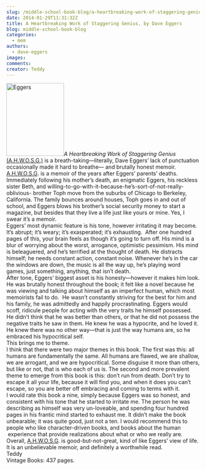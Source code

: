 ```yaml
---
slug: /middle-school-book-blog/a-heartbreaking-work-of-staggering-genius
date: 2014-01-29T11:31:32Z
title: A Heartbreaking Work of Staggering Genius, by Dave Eggers
blog: middle-school-book-blog
categories:
  - mem
authors:
  - dave-eggers
images:
comments:
creator: Teddy
---
```


<img src="https//upload.wikimedia.org/wikipedia/en/6/66/Heartbreaking_Work_Dave_Eggers.jpg" alt="Eggers" width="150" height="190" class="alignleft size-thumbnail wp-image-803"/><i>A Heartbreaking Work of Staggering Genius</i> <span style="text-decoration: underline;">(A.H.W.O.S.G.)</span> is a breath-taking—literally, Dave Eggers’ lack of punctuation occasionally made it hard to breathe— and brutally honest memoir. <span style="text-decoration: underline;">A.H.W.O.S.G</span>. is a memoir of the years after Eggers’ parents’ deaths. Immediately following his mother’s death, an enigmatic Eggers, his reckless sister Beth, and willing-to-go-with-it-because-he’s-sort-of-not-really-oblivious- brother Toph move from the suburbs of Chicago to Berkeley, California. The family bounces around houses, Toph goes in and out of school, and Eggers blows his brother’s social security money to start a magazine, but besides that they live a life just like yours or mine. Yes, I swear it’s a memoir.<br />Eggers’ most dynamic feature is his tone, however irritating it may become. It’s abrupt; it’s weary; it’s exasperated; it’s exhausting.  After one hundred pages of this, your brain feels as though it’s going to turn off. His mind is a blur of worrying about the worst, arrogance, optimistic pessimism. His mind is beleaguered, and he’s terrified at the thought of death. He distracts himself; he needs constant action, constant noise. Whenever he’s in the car the windows are down, the music is all the way up, he’s playing word games, just something, anything, that isn’t death.<br />After tone, Eggers’ biggest asset is his honesty—however it makes him look. He was brutally honest throughout the book; it felt like a novel because he was viewing and talking about himself as an imperfect human, which most memoirists fail to do.  He wasn’t constantly striving for the best for him and his family, he was admittedly and happily procrastinating. Eggers would scoff, ridicule people for acting with the very traits he himself possessed. He didn’t think that he was better than others, or that he did not possess the negative traits he saw in them. He knew he was a hypocrite, and he loved it. He knew there was no other way—that is just the way humans are, so he embraced his hypocritical self.<br />This brings me to theme.<br />I think that there were two major themes in this book. The first was this: all humans are fundamentally the same. All humans are flawed, we are shallow, we are arrogant, and we are hypocritical. Some disguise it more than others, but like or not, that is who each of us is. The second and more prevalent theme to emerge from this book is this: don’t run from death. Don’t try to escape it all your life, because it will find you, and when it does you can’t escape, so you are better off embracing and coming to terms with it.<br />I would rate this book a nine, simply because Eggers was so honest, and consistent with his tone that he started to irritate me. The person he was describing as himself was very un-loveable, and spending four hundred pages in his frantic mind started to exhaust me. It didn’t make the book unbearable; it was quite good, just not a ten. I would recommend this to people who like character-driven books, and books about the human  experience that provide realizations about what or who we really are.<br />Overall, <span style="text-decoration: underline;">A.H.W.O.S.G</span>. is good-but-not-great, kind of like Eggers’ view of life. It is an unbelievable memoir, and definitely a worthwhile read.<br />Teddy<br />Vintage Books: 437 pages.
